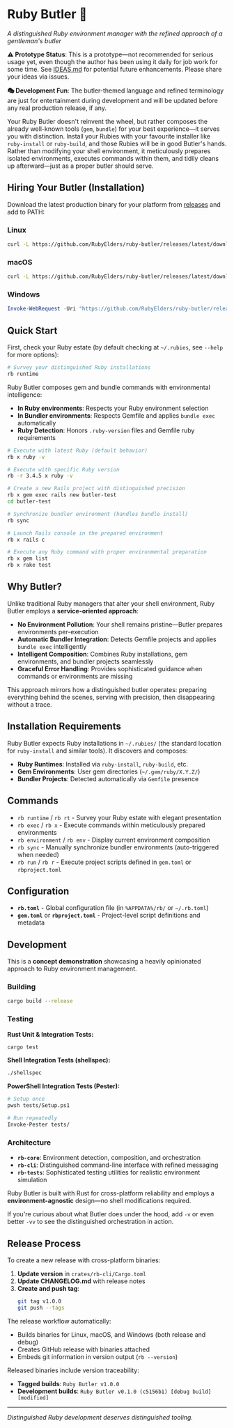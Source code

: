 # Ruby Butler 🎩

*A distinguished Ruby environment manager with the refined approach of a gentleman's butler*

**⚠️ Prototype Status**: This is a prototype—not recommended for serious usage yet, even though the author has been using it daily for job work for some time. See [IDEAS.md](IDEAS.md) for potential future enhancements. Please share your ideas via issues.

**🎭 Development Fun**: The butler-themed language and refined terminology are just for entertainment during development and will be updated before any real production release, if any.

Your Ruby Butler doesn't reinvent the wheel, but rather composes the already well-known tools (`gem`, `bundle`) for your best experience—it serves you with distinction. Install your Rubies with your favourite installer like `ruby-install` or `ruby-build`, and those Rubies will be in good Butler's hands. Rather than modifying your shell environment, it meticulously prepares isolated environments, executes commands within them, and tidily cleans up afterward—just as a proper butler should serve.

## Hiring Your Butler (Installation)

Download the latest production binary for your platform from [releases](https://github.com/RubyElders/ruby-butler/releases) and add to PATH:

### Linux
```bash
curl -L https://github.com/RubyElders/ruby-butler/releases/latest/download/rb-linux -o ~/.local/bin/rb && chmod +x ~/.local/bin/rb
```

### macOS
```bash
curl -L https://github.com/RubyElders/ruby-butler/releases/latest/download/rb-macos -o ~/.local/bin/rb && chmod +x ~/.local/bin/rb
```

### Windows
```powershell
Invoke-WebRequest -Uri "https://github.com/RubyElders/ruby-butler/releases/latest/download/rb-windows.exe" -OutFile "$env:USERPROFILE\AppData\Local\Microsoft\WindowsApps\rb.exe"
```

## Quick Start

First, check your Ruby estate (by default checking at `~/.rubies`, see `--help` for more options):

```bash
# Survey your distinguished Ruby installations
rb runtime
```

Ruby Butler composes gem and bundle commands with environmental intelligence:

- **In Ruby environments**: Respects your Ruby environment selection
- **In Bundler environments**: Respects Gemfile and applies `bundle exec` automatically  
- **Ruby Detection**: Honors `.ruby-version` files and Gemfile ruby requirements

```bash
# Execute with latest Ruby (default behavior)
rb x ruby -v

# Execute with specific Ruby version
rb -r 3.4.5 x ruby -v

# Create a new Rails project with distinguished precision
rb x gem exec rails new butler-test
cd butler-test

# Synchronize bundler environment (handles bundle install)
rb sync

# Launch Rails console in the prepared environment  
rb x rails c

# Execute any Ruby command with proper environmental preparation
rb x gem list
rb x rake test
```

## Why Butler?

Unlike traditional Ruby managers that alter your shell environment, Ruby Butler employs a **service-oriented approach**:

- **No Environment Pollution**: Your shell remains pristine—Butler prepares environments per-execution
- **Automatic Bundler Integration**: Detects Gemfile projects and applies `bundle exec` intelligently  
- **Intelligent Composition**: Combines Ruby installations, gem environments, and bundler projects seamlessly
- **Graceful Error Handling**: Provides sophisticated guidance when commands or environments are missing

This approach mirrors how a distinguished butler operates: preparing everything behind the scenes, serving with precision, then disappearing without a trace.

## Installation Requirements

Ruby Butler expects Ruby installations in `~/.rubies/` (the standard location for `ruby-install` and similar tools). It discovers and composes:

- **Ruby Runtimes**: Installed via `ruby-install`, `ruby-build`, etc.
- **Gem Environments**: User gem directories (`~/.gem/ruby/X.Y.Z/`)  
- **Bundler Projects**: Detected automatically via `Gemfile` presence

## Commands

- `rb runtime` / `rb rt` - Survey your Ruby estate with elegant presentation
- `rb exec` / `rb x` - Execute commands within meticulously prepared environments
- `rb environment` / `rb env` - Display current environment composition
- `rb sync` - Manually synchronize bundler environments (auto-triggered when needed)
- `rb run` / `rb r` - Execute project scripts defined in `gem.toml` or `rbproject.toml`

## Configuration

- **`rb.toml`** - Global configuration file (in `%APPDATA%/rb/` or `~/.rb.toml`)
- **`gem.toml`** or **`rbproject.toml`** - Project-level script definitions and metadata

## Development

This is a **concept demonstration** showcasing a heavily opinionated approach to Ruby environment management.

### Building
```bash
cargo build --release
```

### Testing

**Rust Unit & Integration Tests:**
```bash
cargo test
```

**Shell Integration Tests (shellspec):**
```bash
./shellspec
```

**PowerShell Integration Tests (Pester):**
```bash
# Setup once
pwsh tests/Setup.ps1

# Run repeatedly  
Invoke-Pester tests/
```

### Architecture

- **`rb-core`**: Environment detection, composition, and orchestration
- **`rb-cli`**: Distinguished command-line interface with refined messaging
- **`rb-tests`**: Sophisticated testing utilities for realistic environment simulation

Ruby Butler is built with Rust for cross-platform reliability and employs a **environment-agnostic** design—no shell modifications required.

If you're curious about what Butler does under the hood, add `-v` or even better `-vv` to see the distinguished orchestration in action.

## Release Process

To create a new release with cross-platform binaries:

1. **Update version** in `crates/rb-cli/Cargo.toml`
2. **Update CHANGELOG.md** with release notes
3. **Create and push tag**:
   ```bash
   git tag v1.0.0
   git push --tags
   ```

The release workflow automatically:
- Builds binaries for Linux, macOS, and Windows (both release and debug)
- Creates GitHub release with binaries attached
- Embeds git information in version output (`rb --version`)

Released binaries include version traceability:
- **Tagged builds**: `Ruby Butler v1.0.0`
- **Development builds**: `Ruby Butler v0.1.0 (c5156b1) [debug build] [modified]`

---

*Distinguished Ruby development deserves distinguished tooling.*